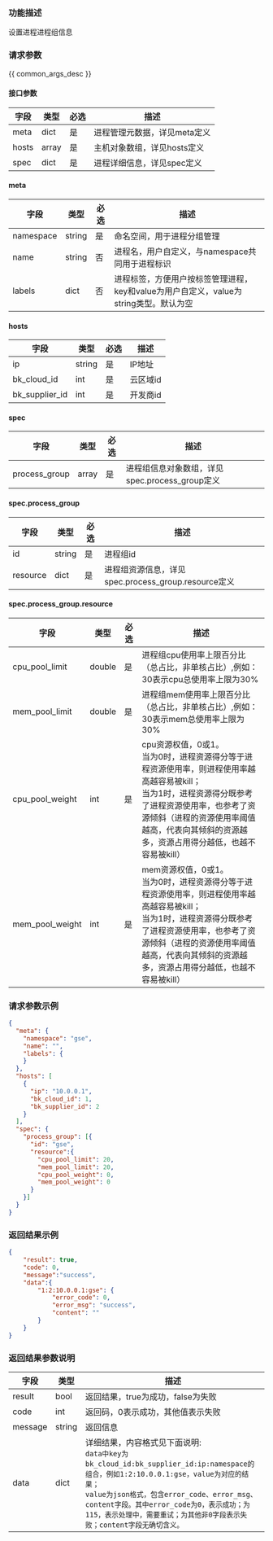 ### 功能描述

设置进程进程组信息

### 请求参数

{{ common_args_desc }}

#### 接口参数

| 字段      |  类型      | 必选   |  描述      |
|-----------|------------|--------|------------|
| meta | dict | 是 | 进程管理元数据，详见meta定义 |
| hosts | array | 是 | 主机对象数组，详见hosts定义 |
| spec | dict | 是 | 进程详细信息，详见spec定义 |

#### meta

| 字段      |  类型      | 必选   |  描述      |
|-----------|------------|--------|------------|
| namespace | string | 是 | 命名空间，用于进程分组管理 |
| name | string | 否 | 进程名，用户自定义，与namespace共同用于进程标识 |
| labels | dict | 否 | 进程标签，方便用户按标签管理进程，key和value为用户自定义，value为string类型。默认为空 |

#### hosts

| 字段      |  类型      | 必选   |  描述      |
|-----------|------------|--------|------------|
| ip | string | 是 | IP地址 |
| bk_cloud_id | int | 是 |  云区域id |
| bk_supplier_id | int | 是 | 开发商id |

#### spec

| 字段      |  类型      | 必选   |  描述      |
|-----------|------------|--------|------------|
| process_group | array | 是 | 进程组信息对象数组，详见spec.process_group定义 |

#### spec.process_group

| 字段      |  类型      | 必选   |  描述      |
|-----------|------------|--------|------------|
| id | string | 是 |  进程组id |
| resource | dict | 是 |  进程组资源信息，详见spec.process_group.resource定义 |

#### spec.process_group.resource

| 字段      |  类型      | 必选   |  描述      |
|-----------|------------|--------|------------|
| cpu_pool_limit | double | 是 | 进程组cpu使用率上限百分比（总占比，非单核占比）,例如：30表示cpu总使用率上限为30% |
| mem_pool_limit | double | 是 | 进程组mem使用率上限百分比（总占比，非单核占比）,例如：30表示mem总使用率上限为30% |
| cpu_pool_weight | int | 是 | cpu资源权值，0或1。<br>当为0时，进程资源得分等于进程资源使用率，则进程使用率越高越容易被kill；<br>当为1时，进程资源得分既参考了进程资源使用率，也参考了资源倾斜（进程的资源使用率阈值越高，代表向其倾斜的资源越多，资源占用得分越低，也越不容易被kill） |
| mem_pool_weight | int | 是 | mem资源权值，0或1。<br>当为0时，进程资源得分等于进程资源使用率，则进程使用率越高越容易被kill；<br>当为1时，进程资源得分既参考了进程资源使用率，也参考了资源倾斜（进程的资源使用率阈值越高，代表向其倾斜的资源越多，资源占用得分越低，也越不容易被kill） |

### 请求参数示例

``` json
{
  "meta": {
	"namespace": "gse",
    "name": "",
    "labels": {
    }
  },
  "hosts": [
    {
      "ip": "10.0.0.1",
      "bk_cloud_id": 1,
      "bk_supplier_id": 2
    }
  ],
  "spec": {
	"process_group": [{
      "id": "gse",
      "resource":{
        "cpu_pool_limit": 20,
        "mem_pool_limit": 20,
        "cpu_pool_weight": 0,
        "mem_pool_weight": 0
      }
    }]
  }
}
```

### 返回结果示例

```json
{
    "result": true,
    "code": 0,
    "message":"success",
    "data":{
		"1:2:10.0.0.1:gse": {
			"error_code": 0,
			"error_msg": "success",
			"content": ""
		}
    }
}
```

### 返回结果参数说明

| 字段      | 类型      | 描述      |
|-----------|-----------|-----------|
|result| bool | 返回结果，true为成功，false为失败 |
|code|int|返回码，0表示成功，其他值表示失败|
|message|string|返回信息 |
|data| dict| 详细结果，内容格式见下面说明:<br>`data中key为bk_cloud_id:bk_supplier_id:ip:namespace的组合，例如1:2:10.0.0.1:gse，value为对应的结果；`<br>`value为json格式，包含error_code、error_msg、content字段。其中error_code为0，表示成功；为115，表示处理中，需要重试；为其他非0字段表示失败；content字段无确切含义。` |
